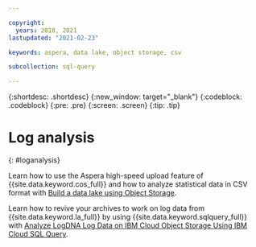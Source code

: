 ```yaml
---

copyright:
  years: 2018, 2021
lastupdated: "2021-02-23"

keywords: aspera, data lake, object storage, csv

subcollection: sql-query

---
```


{:shortdesc: .shortdesc}
{:new_window: target="_blank"}
{:codeblock: .codeblock}
{:pre: .pre}
{:screen: .screen}
{:tip: .tip}



# Log analysis
{: #loganalysis}

Learn how to use the Aspera high-speed upload feature of {{site.data.keyword.cos_full}} and how to analyze statistical data in CSV format with [Build a data lake using Object Storage](/docs/solution-tutorials?topic=solution-tutorials-smart-data-lake).

Learn how to revive your archives to work on log data from {{site.data.keyword.la_full}} by using {{site.data.keyword.sqlquery_full}} with [Analyze LogDNA Log Data on IBM Cloud Object Storage Using IBM Cloud SQL Query](https://www.ibm.com/cloud/blog/analyze-logdna-log-data-on-ibm-cloud-object-storage-using-ibm-cloud-sql-query).
